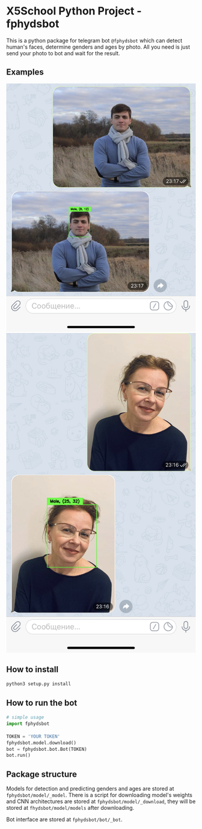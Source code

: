 # X5School Python Project - fphydsbot

This is a python package for telegram bot ```@fphydsbot``` which can detect human's faces, determine genders and ages by photo. All you need is just send your photo to bot and wait for the result.

## Examples
![](IMG_2686.png)
![](IMG_2685.png)

## How to install

```bash
python3 setup.py install
```

## How to run the bot

```python
# simple usage
import fphydsbot

TOKEN = 'YOUR TOKEN'
fphydsbot.model.download()
bot = fphydsbot.bot.Bot(TOKEN)
bot.run()
```

## Package structure

Models for detection and predicting genders and ages are stored at ```fphydsbot/model/_model```. There is a script for downloading model's weights and CNN architectures are stored at ```fphydsbot/model/_download```, they will be stored at ```fhydsbot/model/models``` after downloading.

Bot interface are stored at ```fphydsbot/bot/_bot```.





